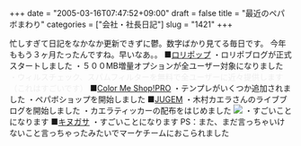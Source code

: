 +++
date = "2005-03-16T07:47:52+09:00"
draft = false
title = "最近のペパボまわり"
categories = ["会社・社長日記"]
slug = "1421"
+++

忙しすぎて日記をなかなか更新できずに鬱。数字ばかり見てる毎日です。
今年ももう３ヶ月たったんですね。早いなあ。。
■<a href="http://lolipop.jp" target="_blank">ロリポップ</a>
・ロリポブログが正式スタートしました
・５００MB増量オプションが全ユーザー対象になりました
<span style="color:#eee">・ウィルスチェック、スパムフィルターを無料で全ユーザーに近々提供します（これはすごいです）</span>
■<a href="http://shop-pro.jp" target="_blank">Color Me Shop!PRO</a>
・テンプレがいくつか追加されました
・ペパボショップを開始しました
■<a href="http://jugem.jp" target="_blank">JUGEM</a>
・木村カエラさんのライブブログを開始しました
・カエラティッカーの配布をはじめました
<img src="http://jugem.jp/ticker/img/ticker_img.gif">
・すごいことになります
■<a href="http://kinugasa.cc" target="_blank">キヌガサ</a>
・すごいことになります
PS：また、まだ言っちゃいけないこと言っちゃったみたいでマーケチームにおこられました
